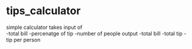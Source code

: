 # tips_calculator 
simple calculator 
takes input of  
-total bill 
-percenatge of tip 
-number of people 
output 
-total bill 
-total tip 
-tip per person 
